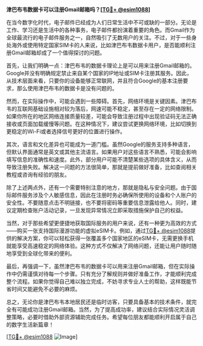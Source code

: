 **津巴布韦数据卡可以注册Gmail邮箱吗？[[TG💪+ @esim1088](https://t.me/s/esim1088)]**

在当今数字化时代，电子邮件已经成为人们日常生活中不可或缺的一部分。无论是工作、学习还是生活中的各种事务，电子邮件都扮演着重要的角色。而Gmail作为全球最流行的电子邮件服务之一，自然吸引了无数用户的关注。不过，对于一些身处海外或使用特定国家SIM卡的人来说，比如津巴布韦数据卡用户，是否能顺利注册Gmail邮箱却成了一个值得探讨的问题。

首先，让我们明确一点：津巴布韦的数据卡理论上是可以用来注册Gmail邮箱的。Google并没有明确规定禁止来自某个国家的IP地址或SIM卡注册其服务。因此，从技术层面来看，只要你的设备能够正常联网，并且符合Google的基本注册要求，那么使用津巴布韦的数据卡是没有问题的。

然而，在实际操作中，可能会遇到一些障碍。首先，网络环境是关键因素。津巴布韦的互联网基础设施相对较为落后，网速可能不稳定，甚至存在一定的网络限制。如果你所在的地区网络连接质量较差，可能会导致注册过程中出现验证码无法正确接收或页面加载缓慢等问题。在这种情况下，建议尝试更换网络环境，比如切换到更稳定的Wi-Fi或者选择信号更好的位置进行操作。

其次，语言和文化差异也可能成为一道门槛。虽然Google的服务支持多种语言，但默认界面通常是英文或其他主流语言。如果用户对这些语言不熟悉，可能会影响填写信息的准确性和速度。此外，部分用户可能不清楚某些选项的具体含义，从而导致注册失败。解决这一问题的方法很简单，那就是提前做好准备，比如查阅相关教程或咨询有经验的朋友。

除了上述两点外，还有一个需要特别注意的地方，那就是隐私与安全问题。由于国际邮件服务涉及个人敏感信息，因此在注册时务必确保所使用的设备和个人账户的安全性。不要随意点击不明链接，也不要将密码等重要信息泄露给他人。同时，建议定期检查账户活动记录，一旦发现异常情况立即采取措施保护自己的权益。

当然，对于那些希望更便捷地获取国际服务的用户来说，还有一种更为高效的方式——购买一张支持国际漫游功能的虚拟eSIM卡。例如，通过[TG💪+ @esim1088](https://t.me/s/esim1088)提供的解决方案，你可以轻松获得一张覆盖多个国家地区的eSIM卡，无需更换手机就能享受高速稳定的网络体验。这种方式不仅解决了网络问题，还能让用户随时随地享受到全球化带来的便利。

最后，再强调一下，虽然津巴布韦的数据卡可以用来注册Gmail邮箱，但在实际操作中仍需谨慎对待每一个步骤。只有充分了解规则并做好准备工作，才能顺利完成整个流程。如果你觉得自己难以独立完成，不妨寻求专业人士的帮助，这样既能节省时间又能避免不必要的麻烦。

总之，无论你是津巴布韦本地居民还是临时访客，只要具备基本的技术条件，就完全有可能成功注册Gmail邮箱。当然，为了提高成功率，建议结合实际情况灵活调整策略，必要时借助外部资源辅助完成任务。希望每位朋友都能顺利开启属于自己的数字生活新篇章！

[[TG💪+ @esim1088](https://t.me/s/esim1088) ![Image](https://i.postimg.cc/4NQfJmqS/Snipaste-2025-05-13-00-14-12.png)]